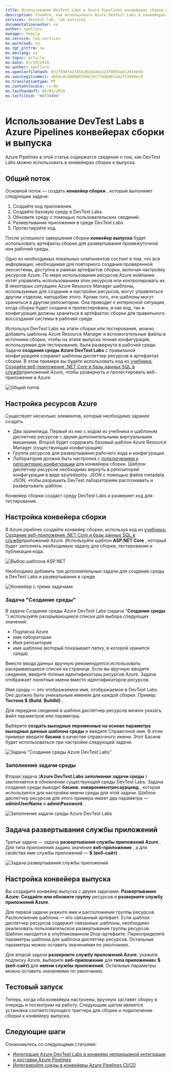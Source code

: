 ```yaml
---
title: Использование DevTest Labs в Azure Pipelines конвейерах сборки и выпуска | Документация Майкрософт
description: Узнайте, как использовать Azure DevTest Labs в конвейерах сборки и выпуска Azure Pipelines.
services: devtest-lab, lab-services
documentationcenter: na
author: spelluru
manager: femila
ms.service: lab-services
ms.workload: na
ms.tgt_pltfrm: na
ms.devlang: na
ms.topic: article
ms.date: 07/29/2019
ms.author: spelluru
ms.openlocfilehash: 032f598fed765b281d4a6a124f8855abc201ee94
ms.sourcegitcommit: 4b5dcdcd80860764e291f18de081a41753946ec9
ms.translationtype: MT
ms.contentlocale: ru-RU
ms.lasthandoff: 08/03/2019
ms.locfileid: "68774496"
---
```

# <a name="use-devtest-labs-in-azure-pipelines-build-and-release-pipelines"></a>Использование DevTest Labs в Azure Pipelines конвейерах сборки и выпуска
Azure Pipelines в этой статье содержатся сведения о том, как DevTest Labs можно использовать в конвейерах сборки и выпуска. 

## <a name="overall-flow"></a>Общий поток
Основной поток — создать **конвейер сборки** , который выполняет следующие задачи:

1. Создайте код приложения.
1. Создайте базовую среду в DevTest Labs.
1. Обновите среду с помощью пользовательских сведений.
1. Развертывание приложения в среде DevTest Labs
1. Протестируйте код. 

После успешного завершения сборки **конвейер выпуска** будет использовать артефакты сборки для развертывания промежуточной или рабочей среды. 

Одно из необходимых локальных компонентов состоит в том, что вся информация, необходимая для повторного создания проверенной экосистемы, доступна в рамках артефактов сборки, включая настройку ресурсов Azure. По мере использования ресурсов Azure компании хотят управлять использованием этих ресурсов или контролировать их. В некоторых ситуациях Azure Resource Manager шаблоны, используемые для создания и настройки ресурсов, могут управляться другим отделом, наподобие этого. Кроме того, эти шаблоны могут храниться в другом репозитории. Она приводит к интересной ситуации, когда сборка будет создана и протестирована, и как код, так и конфигурация должны храниться в артефактах сборки для правильного воссоздания системы в рабочей среде. 

Используя DevTest Labs на этапе сборки или тестирования, можно добавить шаблоны Azure Resource Manager и вспомогательные файлы в источники сборки, чтобы на этапе выпуска точная конфигурация, используемая для тестирования, была развернута в рабочей среде. Задача **создания среды Azure DevTest Labs** с правильной конфигурацией сохранит шаблоны диспетчер ресурсов в артефактах сборки. В этом примере вы будете использовать код из [учебника: Создайте веб-приложение .NET Core и базы данных SQL в службе](../app-service/app-service-web-tutorial-dotnetcore-sqldb.md)приложений Azure, чтобы развернуть и протестировать веб-приложение в Azure.

![Общий поток](./media/use-devtest-labs-build-release-pipelines/overall-flow.png)

## <a name="set-up-azure-resources"></a>Настройка ресурсов Azure
Существует несколько элементов, которые необходимо заранее создать.

- Два хранилища. Первый из них с кодом из учебника и шаблоном диспетчер ресурсов с двумя дополнительными виртуальными машинами. Второй будет содержать базовый шаблон Azure Resource Manager (существующая конфигурация).
- Группа ресурсов для развертывания рабочего кода и конфигурации.
- Лаборатория должна быть настроена с [подключением к репозиторию конфигурации](devtest-lab-create-environment-from-arm.md) для конвейера сборки. Шаблон диспетчер ресурсов необходимо вернуть в репозиторий конфигурации в виде azuredeploy. JSON с помощью файла metadata. JSON, чтобы разрешить DevTest лабораториям распознавать и развертывать шаблон.

Конвейер сборки создаст среду DevTest Labs и развернет код для тестирования.

## <a name="set-up-a-build-pipeline"></a>Настройка конвейера сборки
В Azure pipelines создайте конвейер сборки, используя код из [учебника: Создание веб-приложения .NET Core и базы данных SQL в службе](../app-service/app-service-web-tutorial-dotnetcore-sqldb.md)приложений Azure. Используйте шаблон **ASP.NET Core** , который будет заполнять необходимую задачу для сборки, тестирования и публикации кода.

![Выбор шаблона ASP.NET](./media/use-devtest-labs-build-release-pipelines/select-asp-net.png)

Необходимо добавить три дополнительные задачи для создания среды в DevTest Labs и развертывания в среде.

![Конвейер с тремя задачами](./media/use-devtest-labs-build-release-pipelines/pipeline-tasks.png)

### <a name="create-environment-task"></a>Задача "Создание среды"
В задаче Создание среды Azure DevTest Labs (задача "**Создание среды** ") используйте раскрывающиеся списки для выбора следующих значений:

- Подписка Azure
- имя лаборатории
- Имя репозитория
- имя шаблона (который показывает папку, в которой хранится среда). 

Вместо ввода данных вручную рекомендуется использовать раскрывающиеся списки на странице. Если вы вручную вводите сведения, введите полные идентификаторы ресурсов Azure. Задача отображает понятные имена вместо идентификаторов ресурсов. 

Имя среды — это отображаемое имя, отображаемое в DevTest Labs. Оно должно быть уникальным именем для каждой сборки. Пример: **Тестенв $ (Build. BuildId)** . 

Для передачи сведений в шаблон диспетчер ресурсов можно указать файл параметров или параметры. 

Выберите **создать выходные переменные на основе параметра выходные данные шаблона среды** и введите Справочное имя. В этом примере введите **басинв** в качестве справочного имени. Этот Басинв будет использоваться при настройке следующей задачи. 

![Задача "Создание среды Azure DevTest Labs"](./media/use-devtest-labs-build-release-pipelines/create-environment.png)

### <a name="populate-environment-task"></a>Заполнение задачи среды
Вторая задача (**Azure DevTest Labs заполнение задачи среды** ) заключается в обновлении существующей среды DevTest Labs. Задача создания среды выводит **басинв. енвиронментресаурцеид** , которая используется для настройки имени среды для этой задачи. Шаблон диспетчер ресурсов для этого примера имеет два параметра — **adminUserName** и **adminPassword**. 

![Заполнение задачи среды Azure DevTest Labs](./media/use-devtest-labs-build-release-pipelines/populate-environment.png)

## <a name="app-service-deploy-task"></a>Задача развертывания службы приложений
Третья задача — задача **развертывания службы приложений Azure** . Для типа приложения задано значение **веб-приложение** , а для свойства имя службы приложений — **$ (веб-сайт)** .

![Задача развертывания службы приложений](./media/use-devtest-labs-build-release-pipelines/app-service-deploy.png)

## <a name="set-up-release-pipeline"></a>Настройка конвейера выпуска
Вы создадите конвейер выпуска с двумя задачами: **Развертывание Azure: Создайте или обновите группу** ресурсов и **разверните службу приложений Azure**. 

Для первой задачи укажите имя и расположение группы ресурсов. Расположение шаблона — это связанный артефакт. Если шаблон диспетчер ресурсов содержит связанные шаблоны, необходимо реализовать пользовательское развертывание группы ресурсов. Шаблон находится в опубликованном Drop-артефакте. Переопределите параметры шаблона для шаблона диспетчер ресурсов. Остальные параметры можно оставить значениями по умолчанию. 

Для второй задачи **разверните службу приложений Azure**, укажите подписку Azure, выберите **веб-приложение** для **типа приложения**и **$ (веб-сайт)** для **имени службы приложений**. Остальные параметры можно оставить значениями по умолчанию. 

## <a name="test-run"></a>Тестовый запуск
Теперь, когда оба конвейера настроены, вручную заставят сборку в очередь и посмотрим на работу. Следующим шагом является установка соответствующего триггера для сборки и подключение сборки к конвейеру выпуска.

## <a name="next-steps"></a>Следующие шаги
Ознакомьтесь со следующими статьями:

- [Интеграция Azure DevTest Labs в конвейер непрерывной интеграции и доставки Azure Pipelines](devtest-lab-integrate-ci-cd-vsts.md)
- [Интегрируйте среды в конвейеры Azure Pipelines CI/CD](integrate-environments-devops-pipeline.md)
